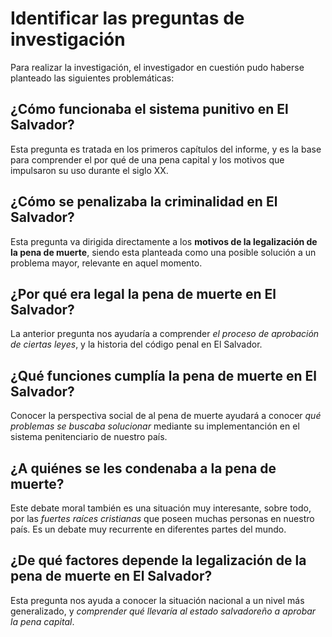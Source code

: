 # Identificar las preguntas de investigación

Para realizar la investigación, el investigador en cuestión pudo haberse planteado las siguientes problemáticas:

## ¿Cómo funcionaba el sistema punitivo en El Salvador?

Esta pregunta es tratada en los primeros capítulos del informe, y es la base para comprender el por qué de una pena capital y los motivos que impulsaron su uso durante el siglo XX.

## ¿Cómo se penalizaba la criminalidad en El Salvador?

Esta pregunta va dirigida directamente a los **motivos de la legalización de la pena de muerte**, siendo esta planteada como una posible solución a un problema mayor, relevante en aquel momento.

## ¿Por qué era legal la pena de muerte en El Salvador?

La anterior pregunta nos ayudaría a comprender *el proceso de aprobación de ciertas leyes*, y la historia del código penal en El Salvador.

## ¿Qué funciones cumplía la pena de muerte en El Salvador?

Conocer la perspectiva social de al pena de muerte ayudará a conocer *qué problemas se buscaba solucionar* mediante su implementanción en el sistema penitenciario de nuestro país.

## ¿A quiénes se les condenaba a la pena de muerte?

Este debate moral también es una situación muy interesante, sobre todo, por las *fuertes raíces cristianas* que poseen muchas personas en nuestro país. Es un debate muy recurrente en diferentes partes del mundo.

## ¿De qué factores depende la legalización de la pena de muerte en El Salvador?

Esta pregunta nos ayuda a conocer la situación nacional a un nivel más generalizado, y *comprender qué llevaría al estado salvadoreño a aprobar la pena capital*.

